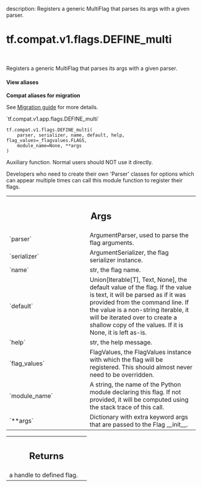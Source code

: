 description: Registers a generic MultiFlag that parses its args with a given parser.

<div itemscope itemtype="http://developers.google.com/ReferenceObject">
<meta itemprop="name" content="tf.compat.v1.flags.DEFINE_multi" />
<meta itemprop="path" content="Stable" />
</div>

# tf.compat.v1.flags.DEFINE_multi

<!-- Insert buttons and diff -->

<table class="tfo-notebook-buttons tfo-api nocontent" align="left">

</table>



Registers a generic MultiFlag that parses its args with a given parser.

<section class="expandable">
  <h4 class="showalways">View aliases</h4>
  <p>
<b>Compat aliases for migration</b>
<p>See
<a href="https://www.tensorflow.org/guide/migrate">Migration guide</a> for
more details.</p>
<p>`tf.compat.v1.app.flags.DEFINE_multi`</p>
</p>
</section>

<pre class="devsite-click-to-copy prettyprint lang-py tfo-signature-link">
<code>tf.compat.v1.flags.DEFINE_multi(
    parser, serializer, name, default, help, flag_values=_flagvalues.FLAGS,
    module_name=None, **args
)
</code></pre>



<!-- Placeholder for "Used in" -->

Auxiliary function.  Normal users should NOT use it directly.

Developers who need to create their own 'Parser' classes for options
which can appear multiple times can call this module function to
register their flags.

<!-- Tabular view -->
 <table class="responsive fixed orange">
<colgroup><col width="214px"><col></colgroup>
<tr><th colspan="2"><h2 class="add-link">Args</h2></th></tr>

<tr>
<td>
`parser`
</td>
<td>
ArgumentParser, used to parse the flag arguments.
</td>
</tr><tr>
<td>
`serializer`
</td>
<td>
ArgumentSerializer, the flag serializer instance.
</td>
</tr><tr>
<td>
`name`
</td>
<td>
str, the flag name.
</td>
</tr><tr>
<td>
`default`
</td>
<td>
Union[Iterable[T], Text, None], the default value of the flag. If
the value is text, it will be parsed as if it was provided from the
command line. If the value is a non-string iterable, it will be iterated
over to create a shallow copy of the values. If it is None, it is left
as-is.
</td>
</tr><tr>
<td>
`help`
</td>
<td>
str, the help message.
</td>
</tr><tr>
<td>
`flag_values`
</td>
<td>
FlagValues, the FlagValues instance with which the flag will be
registered. This should almost never need to be overridden.
</td>
</tr><tr>
<td>
`module_name`
</td>
<td>
A string, the name of the Python module declaring this flag. If
not provided, it will be computed using the stack trace of this call.
</td>
</tr><tr>
<td>
`**args`
</td>
<td>
Dictionary with extra keyword args that are passed to the Flag
__init__.
</td>
</tr>
</table>



<!-- Tabular view -->
 <table class="responsive fixed orange">
<colgroup><col width="214px"><col></colgroup>
<tr><th colspan="2"><h2 class="add-link">Returns</h2></th></tr>
<tr class="alt">
<td colspan="2">
a handle to defined flag.
</td>
</tr>

</table>

